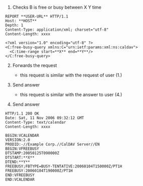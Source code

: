 1. Checks B is free or busy between X Y time

```http
REPORT **USER-URL** HTTP/1.1
Host: **HOST**
Depth: 1
Content-Type: application/xml; charset="utf-8"
Content-Length: xxxx

<?xml version="1.0" encoding="utf-8" ?>
<C:free-busy-query xmlns:C="urn:ietf:params:xml:ns:caldav">
  <C:time-range start=**X** end=**Y**/>
</C:free-busy-query>
```

2. Forwards the request
    * this request is similar with the request of user (1.)

3. Send answer
    * this request is similar with the answer to user (4.)

4. Send answer

```http
HTTP/1.1 200 OK
Date: Sat, 11 Nov 2006 09:32:12 GMT
Content-Type: text/calendar
Content-Length: xxxx

BEGIN:VCALENDAR
VERSION:2.0
PRODID:-//Example Corp.//CalDAV Server//EN
BEGIN:VFREEBUSY
DTSTAMP:20050125T090000Z
DTSTART:**X**
DTEND:**Y**
FREEBUSY;FBTYPE=BUSY-TENTATIVE:20060104T150000Z/PT1H
FREEBUSY:20060104T190000Z/PT1H
END:VFREEBUSY
END:VCALENDAR
```
